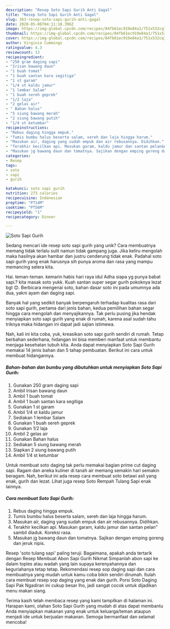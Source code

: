 ```yaml
---
description: "Resep Soto Sapi Gurih Anti Gagal"
title: "Resep Soto Sapi Gurih Anti Gagal"
slug: 363-resep-soto-sapi-gurih-anti-gagal
date: 2020-05-06T04:11:18.396Z
image: https://img-global.cpcdn.com/recipes/84fb61ec919e84a1/751x532cq70/soto-sapi-gurih-foto-resep-utama.jpg
thumbnail: https://img-global.cpcdn.com/recipes/84fb61ec919e84a1/751x532cq70/soto-sapi-gurih-foto-resep-utama.jpg
cover: https://img-global.cpcdn.com/recipes/84fb61ec919e84a1/751x532cq70/soto-sapi-gurih-foto-resep-utama.jpg
author: Virginia Cummings
ratingvalue: 4.3
reviewcount: 13
recipeingredient:
- "250 gram daging sapi"
- "Irisan bawang daun"
- "1 buah tomat"
- "1 buah santan kara segitiga"
- "1 st garam"
- "1/4 st kaldu jamur"
- "1 lembar Salam"
- "1 buah sereh geprek"
- "1/2 laja"
- "2 gelas air"
- " Bahan halus"
- "5 siung bawang merah"
- "2 siung bawang putih"
- "1/4 st ketumbar"
recipeinstructions:
- "Rebus daging hingga empuk."
- "Tumis bumbu halus beserta salam, sereh dan laja hingga harum."
- "Masukan air, daging yang sudah empuk dan air rebusannya. Didihkan."
- "Terakhir kecilkan api. Masukan garam, kaldu jamur dan santan pelan&#34; sambil diaduk. Koreksi rasa."
- "Masukan jg bawang daun dan tomatnya. Sajikan dengan emping goreng dan jeruk nipis."
categories:
- Resep
tags:
- soto
- sapi
- gurih

katakunci: soto sapi gurih 
nutrition: 273 calories
recipecuisine: Indonesian
preptime: "PT14M"
cooktime: "PT56M"
recipeyield: "1"
recipecategory: Dinner

---
```



![Soto Sapi Gurih](https://img-global.cpcdn.com/recipes/84fb61ec919e84a1/751x532cq70/soto-sapi-gurih-foto-resep-utama.jpg)

Sedang mencari ide resep soto sapi gurih yang unik? Cara membuatnya memang tidak terlalu sulit namun tidak gampang juga. Jika keliru mengolah maka hasilnya akan hambar dan justru cenderung tidak enak. Padahal soto sapi gurih yang enak harusnya sih punya aroma dan rasa yang mampu memancing selera kita.

Hai. teman-teman. kemarin habis hari raya idul Adha siapa yg punya babat sapi.? kita masak soto yukk. Kuah santan super segar gurih pokoknya lezat bgt 😊. Berbicara mengenai soto, bahan dasar soto ini pada umumnya ada dua, yakni ayam dan daging sapi.

Banyak hal yang sedikit banyak berpengaruh terhadap kualitas rasa dari soto sapi gurih, pertama dari jenis bahan, kedua pemilihan bahan segar hingga cara mengolah dan menyajikannya. Tak perlu pusing jika hendak menyiapkan soto sapi gurih yang enak di rumah, karena asal sudah tahu triknya maka hidangan ini dapat jadi sajian istimewa.


Nah, kali ini kita coba, yuk, kreasikan soto sapi gurih sendiri di rumah. Tetap berbahan sederhana, hidangan ini bisa memberi manfaat untuk membantu menjaga kesehatan tubuh kita. Anda dapat menyiapkan Soto Sapi Gurih memakai 14 jenis bahan dan 5 tahap pembuatan. Berikut ini cara untuk membuat hidangannya.

<!--inarticleads1-->

##### Bahan-bahan dan bumbu yang dibutuhkan untuk menyiapkan Soto Sapi Gurih:

1. Gunakan 250 gram daging sapi
1. Ambil Irisan bawang daun
1. Ambil 1 buah tomat
1. Ambil 1 buah santan kara segitiga
1. Gunakan 1 st garam
1. Ambil 1/4 st kaldu jamur
1. Sediakan 1 lembar Salam
1. Gunakan 1 buah sereh geprek
1. Gunakan 1/2 laja
1. Ambil 2 gelas air
1. Gunakan  Bahan halus
1. Sediakan 5 siung bawang merah
1. Siapkan 2 siung bawang putih
1. Ambil 1/4 st ketumbar


Untuk membuat soto daging tak perlu memakai bagian prime cut daging sapi. Ragam dan aneka kuliner di tanah air memang semakin hari semakin beragam. Nah, berikut ini ada resep cara membuat soto betawi asli yang enak, gurih dan lezat. Lihat juga resep Soto Rempah Tulang Sapi enak lainnya. 

<!--inarticleads2-->

##### Cara membuat Soto Sapi Gurih:

1. Rebus daging hingga empuk.
1. Tumis bumbu halus beserta salam, sereh dan laja hingga harum.
1. Masukan air, daging yang sudah empuk dan air rebusannya. Didihkan.
1. Terakhir kecilkan api. Masukan garam, kaldu jamur dan santan pelan&#34; sambil diaduk. Koreksi rasa.
1. Masukan jg bawang daun dan tomatnya. Sajikan dengan emping goreng dan jeruk nipis.


Resep &#39;soto tulang sapi&#39; paling teruji. Bagaimana, apakah anda tertarik dengan Resep Membuat Abon Sapi Gurih Nikmat Simpanlah abon sapi ke dalam toples atau wadah yang lain supaya kerenyahannya dan keguriahanya tetap tetap. Rekomendasi resep sop daging sapi dan cara membuatnya yang mudah untuk kamu coba bikin sendiri dirumah. Itulah cara membuat resep sop daging yang enak dan gurih. Porsi Soto Daging Sapi Pak Ngadiran ini cukup besar lho, jadi sangat cocok untuk dijadikan menu makan siang. 

Terima kasih telah membaca resep yang kami tampilkan di halaman ini. Harapan kami, olahan Soto Sapi Gurih yang mudah di atas dapat membantu Anda menyiapkan makanan yang enak untuk keluarga/teman ataupun menjadi ide untuk berjualan makanan. Semoga bermanfaat dan selamat mencoba!
